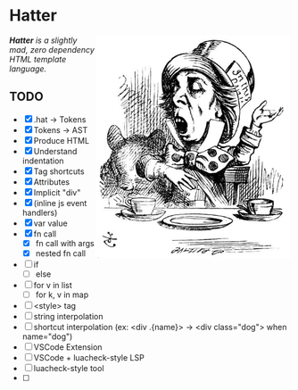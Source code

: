# Hatter

<img src="./img/rhetoric.jpg" align="right" width="350" alt="The Mad Hatter discussing Hatter" />

_**Hatter** is a slightly mad, zero dependency HTML template language._

## TODO

- [x] .hat -> Tokens
- [x] Tokens -> AST
- [x] Produce HTML
- [x] Understand indentation
- [x] Tag shortcuts
- [x] Attributes
- [x] Implicit "div"
- [x] (inline js event handlers)
- [x] var value
- [x] fn call
  - [x] fn call with args
  - [x] nested fn call
- [ ] if
  - [ ] else
- [ ] for v in list
  - [ ] for k, v in map
- [ ] \<style> tag
- [ ] string interpolation
- [ ] shortcut interpolation
      (ex: \<div .{name}> -> \<div class="dog"> when name="dog")
- [ ] VSCode Extension
- [ ] VSCode + luacheck-style LSP
- [ ] luacheck-style tool
- [ ] <!-- html comments -->
